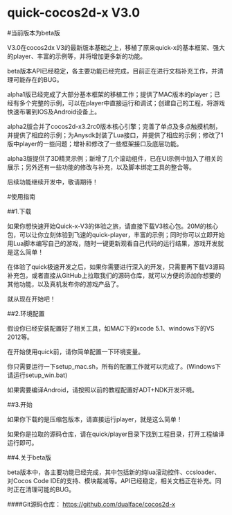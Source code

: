 quick-cocos2d-x V3.0
=========

#当前版本为beta版

V3.0在cocos2dx V3的最新版本基础之上，移植了原来quick-x的基本框架、强大的player、丰富的示例等，并将增加更多新的功能。

beta版本API已经稳定，各主要功能已经完成，目前正在进行文档补充工作，并清理可能存在的BUG。

alpha1版已经完成了大部分基本框架的移植工作；提供了MAC版本的player；已经有多个完整的示例，可以在player中直接运行和调试；创建自己的工程，将游戏快速布署到IOS及Android设备上。

alpha2版合并了cocos2d-x3.2rc0版本核心引擎；完善了单点及多点触摸机制，并提供了相应的示例；为Anysdk封装了Lua接口，并提供了相应的示例；修改了1版中player的一些问题；增补和修改了一些框架接口及底层功能。

alpha3版提供了3D精灵示例；新增了几个滚动组件，已在UI示例中加入了相关的展示；另外还有一些功能的修改与补充，以及脚本绑定工具的整合等。

后续功能继续开发中，敬请期待！
    
#使用指南

##1.下载

如果你想快速开始Quick-x-V3的体验之旅，请直接下载V3核心包。20M的核心包，可以让你立刻体验到飞速的quick-player，丰富的示例；同时你可以立即开始用Lua脚本编写自己的游戏，随时一键更新观看自己代码的运行结果，游戏开发就是这么简单！

在体验了quick极速开发之后，如果你需要进行深入的开发，只需要再下载V3源码补充包，或者直接从GitHub上拉取我们的源码仓库，就可以方便的添加你想要的其他功能，以及真机发布你的游戏产品了。

就从现在开始吧！
    
##2.环境配置

假设你已经安装配置好了相关工具，如MAC下的xcode 5.1、windows下的VS 2012等。

在开始使用quick前，请你简单配置一下环境变量。

你只需要运行一下setup_mac.sh，所有的配置工作就可以完成了。(Windows下请运行setup_win.bat)

如果需要编译Android，请按照以前的教程配置好ADT+NDK开发环境。
    
##3.开始

如果你下载的是压缩包版本，请直接运行player，就是这么简单！

如果你是拉取的源码仓库，请在quick/player目录下找到工程目录，打开工程编译运行即可。
    
##4.关于beta版

beta版本中，各主要功能已经完成，其中包括新的纯lua滚动控件、ccsloader、对Cocos Code IDE的支持、模块裁减等。API已经稳定，相关文档正在补充。同时正在清理可能的BUG。
    
####Git源码仓库：
https://github.com/dualface/cocos2d-x